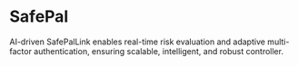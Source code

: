 # SafePal
AI-driven SafePalLink enables real-time risk evaluation and adaptive multi-factor authentication, ensuring scalable, intelligent, and robust controller.
